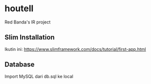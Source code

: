 # houtell
Red Banda's IR project

## Slim Installation
Ikutin ini: https://www.slimframework.com/docs/tutorial/first-app.html

## Database
Import MySQL dari db.sql ke local